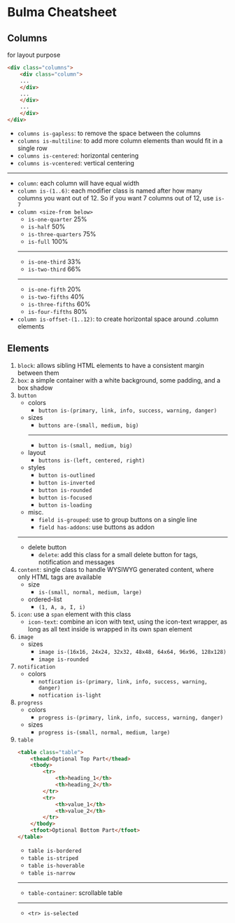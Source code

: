 # Bulma Cheatsheet

## Columns
for layout purpose

```html
<div class="columns">
    <div class="column">
    ...
    </div>
    ...
    </div>
    ...
    </div>
</div>
```
- `columns is-gapless`: to remove the space between the columns
- `columns is-multiline`: to add more column elements than would fit in a single row
- `columns is-centered`: horizontal centering
- `columns is-vcentered`: vertical centering
---
- `column`: each column will have equal width
- `column is-(1..6)`: each modifier class is named after how many columns you want out of 12. So if you want 7 columns out of 12, use `is-7`
- `column <size-from below>`
    - `is-one-quarter` 25%
    - `is-half` 50%
    - `is-three-quarters` 75%
    - `is-full` 100%
    ---
    - `is-one-third` 33%
    - `is-two-third` 66%
    ---
    - `is-one-fifth` 20%
    - `is-two-fifths` 40%
    - `is-three-fifths` 60%
    - `is-four-fifths` 80%
- `column is-offset-(1..12)`: to create horizontal space around .column elements 


## Elements

1. `block`: allows sibling HTML elements to have a consistent margin between them
2. `box`: a simple container with a white background, some padding, and a box shadow
3. `button`
    - colors
        - `button is-(primary, link, info, success, warning, danger)`
    - sizes
        - `buttons are-(small, medium, big)`
        ---
        - `button is-(small, medium, big)`
    - layout
         - `buttons is-(left, centered, right)`
    - styles
        - `button is-outlined`
        - `button is-inverted`
        - `button is-rounded`
        - `button is-focused`
        - `button is-loading`
    - misc.
        - `field is-grouped`: use to group buttons on a single line
        - `field has-addons`: use buttons as addon
    ---
    - delete button
        - `delete`: add this class for a small delete button for tags, notification and messages
4. `content`:  single class to handle WYSIWYG generated content, where only HTML tags are available
    - size
        - `is-(small, normal, medium, large)`
    - ordered-list
        - `(1, A, a, I, i)`
5. `icon`: use a `span` element with this class
    - `icon-text`: combine an icon with text, using the icon-text wrapper, as long as all text inside is wrapped in its own span element
6. `image`
    - sizes
        - `image is-(16x16, 24x24, 32x32, 48x48, 64x64, 96x96, 128x128)`
        - `image is-rounded`
7. `notification`
    - colors
        - `notfication is-(primary, link, info, success, warning, danger)`
        - `notfication is-light`
8.  `progress`
    - colors
        - `progress is-(primary, link, info, success, warning, danger)`
    - sizes
        - `progress is-(small, normal, medium, large)`
9. `table`
    ```html
    <table class="table">
        <thead>Optional Top Part</thead>
        <tbody>
            <tr>
                <th>heading_1</th>
                <th>heading_2</th>
            </tr>
            <tr>
                <th>value_1</th>
                <th>value_2</th>
            </tr>
        </tbody>
        <tfoot>Optional Bottom Part</tfoot>
    </table>
    ```
    - `table is-bordered`
    - `table is-striped`
    - `table is-hoverable`
    - `table is-narrow`
    ---
    - `table-container`: scrollable table
    ---
    - `<tr> is-selected`

